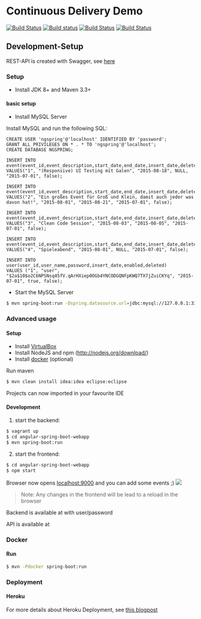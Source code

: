 # Continuous Delivery Demo

[![Build Status](https://travis-ci.org/holisticon/continuous-delivery-demo.svg?branch=master)](https://travis-ci.org/holisticon/continuous-delivery-demo) 
[![Build status](https://ci.appveyor.com/api/projects/status/3yvah64er29s9oni?svg=true)](https://ci.appveyor.com/project/hypery2k/continuous-delivery-demo)
[![Build Status](https://dev.holisticon.de/jenkins/buildStatus/icon?job=Public/ContinuousDelivery_Demo)](https://dev.holisticon.de/jenkins/blue/organizations/jenkins/Public%2FContinuousDelivery_Demo/activity/)
[![Build Status](https://dev.holisticon.de/jenkins/buildStatus/icon?job=Public/2FContinousDelivery_BranchDemo)](https://dev.holisticon.de/jenkins/blue/organizations/jenkins/Public%2FContinousDelivery_BranchDemo/activity/)
## Development-Setup

REST-API is created with Swagger, see [here](https://continousdelivery.herokuapp.com/swagger-ui.html)

### Setup

* Install JDK 8+ and Maven 3.3+


#### basic setup
* Install MySQL Server

Install MySQL and run the following SQL:
```
CREATE USER 'ngspring'@'localhost' IDENTIFIED BY 'password';
GRANT ALL PRIVILEGES ON * . * TO 'ngspring'@'localhost';
CREATE DATABASE NGSPRING;

INSERT INTO event(event_id,event_description,start_date,end_date,insert_date,deleted)
VALUES("1", "(Responsive) UI Testing mit Galen", "2015-08-18", NULL, "2015-07-01", false);

INSERT INTO event(event_id,event_description,start_date,end_date,insert_date,deleted)
VALUES("2", "Ein großes Event für Groß und Klein, damit auch jeder was davon hat!", "2015-08-01", "2015-08-21", "2015-07-01", false);

INSERT INTO event(event_id,event_description,start_date,end_date,insert_date,deleted)
VALUES("3", "Clean Code Session", "2015-08-03", "2015-08-05", "2015-07-01", false);

INSERT INTO event(event_id,event_description,start_date,end_date,insert_date,deleted)
VALUES("4", "Spieleabend", "2015-08-01", NULL, "2015-07-01", false);

INSERT INTO user(user_id,user_name,password,insert_date,enabled,deleted)
VALUES ("1", "user", "$2a$10$o2C6NPSNsq45fV.qArHXiep0OGb4YNCODGQNFpKWQ7TX7jZuiCKYq", "2015-07-01", true, false);
```

* Start the MySQL Server

```bash
$ mvn spring-boot:run -Dspring.datasource.url=jdbc:mysql://127.0.0.1:3306/NGSPRING?useUnicode=true&characterEncoding=utf8 -Dflyway.url=jdbc:mysql://127.0.0.1:3306/NGSPRING
```

### Advanced usage

#### Setup

* Install [VirtualBox](https://www.virtualbox.org/wiki/Downloads)
* Install NodeJS and npm (http://nodejs.org/download/)
* Install [docker](http://docs.docker.com) (optional)

Run maven

```bash
$ mvn clean install idea:idea eclipse:eclipse
```

Projects can now imported in your favourite IDE

#### Development


1. start the backend:

```bash
$ vagrant up
$ cd angular-spring-boot-webapp
$ mvn spring-boot:run
```

2. start the frontend:

```bash
$ cd angular-spring-boot-webapp
$ npm start
```

Browser now opens [localhost:9000](http://localhost:9000) and you can add some events ;)
![](sample.png)


>Note: 
Any changes in the frontend will be lead to a reload in the browser

Backend is available at [](http://localhost:9080) with user/password

API is available at [](http://localhost:9080/swagger-ui.html)

### Docker

#### Run

```bash
$ mvn -Pdocker spring-boot:run
```


### Deployment

#### Heroku

For more details about Heroku Deployment, see [this blogpost](https://blog.codecentric.de/2015/10/spring-boot-anwendungen-bei-heroku-deployen/)
